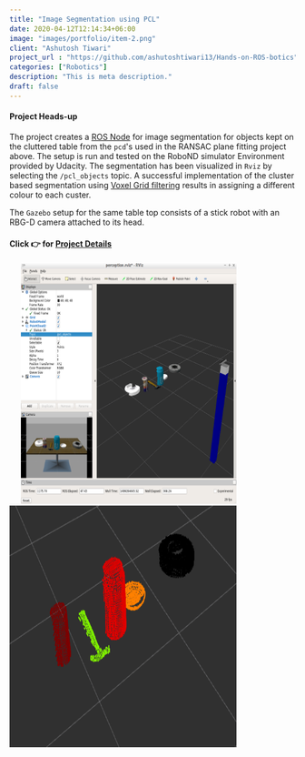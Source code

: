 ```yaml
---
title: "Image Segmentation using PCL"
date: 2020-04-12T12:14:34+06:00
image: "images/portfolio/item-2.png"
client: "Ashutosh Tiwari"
project_url : "https://github.com/ashutoshtiwari13/Hands-on-ROS-botics"
categories: ["Robotics"]
description: "This is meta description."
draft: false
---
```


#### Project Heads-up

The project creates a [ROS Node](http://wiki.ros.org/ROS/Tutorials/UnderstandingNodes) for image segmentation for objects kept on the cluttered table from the `pcd`'s used in the RANSAC plane fitting project above. The setup is run and tested on the RoboND simulator Environment provided by Udacity. The segmentation has been visualized in `Rviz` by selecting the `/pcl_objects` topic.
A successful implementation of the cluster based segmentation using [Voxel Grid filtering](https://python-pcl-fork.readthedocs.io/en/rc_patches4/tutorial/filtering.html#downsampling-a-pointcloud-using-a-voxelgrid-filter) results in assigning a different colour to each custer.

The `Gazebo` setup for the same table top consists of a stick robot with an RBG-D camera attached to its head.




#### Click 👉 for  [Project Details](https://github.com/ashutoshtiwari13/ROS-PCL-Segmentation#Image-Segmentation)


<img src="https://github.com/ashutoshtiwari13/ROS-PCL-Segmentation/blob/master/sensor_stick/pcl1.png" height="425px" width="380px" hspace="20"/><img src="https://github.com/ashutoshtiwari13/ROS-PCL-Segmentation/blob/master/sensor_stick/pcl2.png" height="425px" width="400px"/>
